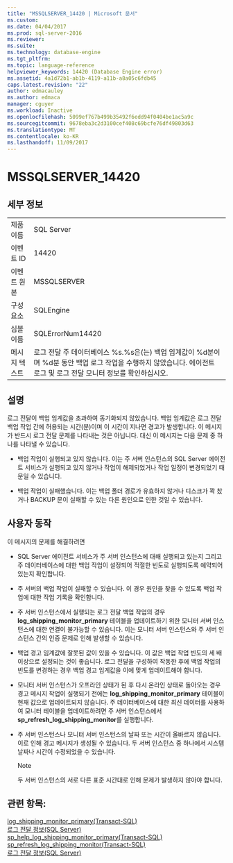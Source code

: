 ```yaml
---
title: "MSSQLSERVER_14420 | Microsoft 문서"
ms.custom: 
ms.date: 04/04/2017
ms.prod: sql-server-2016
ms.reviewer: 
ms.suite: 
ms.technology: database-engine
ms.tgt_pltfrm: 
ms.topic: language-reference
helpviewer_keywords: 14420 (Database Engine error)
ms.assetid: 4a1d72b1-ab1b-4119-a11b-a8a05c6fdb45
caps.latest.revision: "22"
author: edmacauley
ms.author: edmaca
manager: cguyer
ms.workload: Inactive
ms.openlocfilehash: 5099ef767b499b35492f6edd94f0404be1ac5a9c
ms.sourcegitcommit: 9678eba3c2d3100cef408c69bcfe76df49803d63
ms.translationtype: MT
ms.contentlocale: ko-KR
ms.lasthandoff: 11/09/2017
---
```

# <a name="mssqlserver14420"></a>MSSQLSERVER_14420
  
## <a name="details"></a>세부 정보  
  
|||  
|-|-|  
|제품 이름|SQL Server|  
|이벤트 ID|14420|  
|이벤트 원본|MSSQLSERVER|  
|구성 요소|SQLEngine|  
|심볼 이름|SQLErrorNum14420|  
|메시지 텍스트|로그 전달 주 데이터베이스 %s.%s은(는) 백업 임계값이 %d분이며 %d분 동안 백업 로그 작업을 수행하지 않았습니다. 에이전트 로그 및 로그 전달 모니터 정보를 확인하십시오.|  
  
## <a name="explanation"></a>설명  
로그 전달이 백업 임계값을 초과하여 동기화되지 않았습니다. 백업 임계값은 로그 전달 백업 작업 간에 허용되는 시간(분)이며 이 시간이 지나면 경고가 발생합니다. 이 메시지가 반드시 로그 전달 문제를 나타내는 것은 아닙니다. 대신 이 메시지는 다음 문제 중 하나를 나타낼 수 있습니다.  
  
-   백업 작업이 실행되고 있지 않습니다. 이는 주 서버 인스턴스의 SQL Server 에이전트 서비스가 실행되고 있지 않거나 작업이 해제되었거나 작업 일정이 변경되었기 때문일 수 있습니다.  
  
-   백업 작업이 실패했습니다. 이는 백업 폴더 경로가 유효하지 않거나 디스크가 꽉 찼거나 BACKUP 문이 실패할 수 있는 다른 원인으로 인한 것일 수 있습니다.  
  
## <a name="user-action"></a>사용자 동작  
이 메시지의 문제를 해결하려면  
  
-   SQL Server 에이전트 서비스가 주 서버 인스턴스에 대해 실행되고 있는지 그리고 주 데이터베이스에 대한 백업 작업이 설정되어 적절한 빈도로 실행되도록 예약되어 있는지 확인합니다.  
  
-   주 서버의 백업 작업이 실패할 수 있습니다. 이 경우 원인을 찾을 수 있도록 백업 작업에 대한 작업 기록을 확인합니다.  
  
-   주 서버 인스턴스에서 실행되는 로그 전달 백업 작업의 경우 **log_shipping_monitor_primary** 테이블을 업데이트하기 위한 모니터 서버 인스턴스에 대한 연결이 불가능할 수 있습니다. 이는 모니터 서버 인스턴스와 주 서버 인스턴스 간의 인증 문제로 인해 발생할 수 있습니다.  
  
-   백업 경고 임계값에 잘못된 값이 있을 수 있습니다. 이 값은 백업 작업 빈도의 세 배 이상으로 설정되는 것이 좋습니다. 로그 전달을 구성하여 작동한 후에 백업 작업의 빈도를 변경하는 경우 백업 경고 임계값을 이에 맞게 업데이트해야 합니다.  
  
-   모니터 서버 인스턴스가 오프라인 상태가 된 후 다시 온라인 상태로 돌아오는 경우 경고 메시지 작업이 실행되기 전에는 **log_shipping_monitor_primary** 테이블이 현재 값으로 업데이트되지 않습니다. 주 데이터베이스에 대한 최신 데이터를 사용하여 모니터 테이블을 업데이트하려면 주 서버 인스턴스에서 **sp_refresh_log_shipping_monitor**를 실행합니다.  
  
-   주 서버 인스턴스나 모니터 서버 인스턴스의 날짜 또는 시간이 올바르지 않습니다. 이로 인해 경고 메시지가 생성될 수 있습니다. 두 서버 인스턴스 중 하나에서 시스템 날짜나 시간이 수정되었을 수 있습니다.  
  
    > [!NOTE]  
    > 두 서버 인스턴스의 서로 다른 표준 시간대로 인해 문제가 발생하지 않아야 합니다.  
  
## <a name="see-also"></a>관련 항목:  
[log_shipping_monitor_primary&#40;Transact-SQL&#41;](~/relational-databases/system-tables/log-shipping-monitor-primary-transact-sql.md)  
[로그 전달 정보&#40;SQL Server&#41;](~/database-engine/log-shipping/about-log-shipping-sql-server.md)  
[sp_help_log_shipping_monitor_primary&#40;Transact-SQL&#41;](~/relational-databases/system-stored-procedures/sp-help-log-shipping-monitor-primary-transact-sql.md)  
[sp_refresh_log_shipping_monitor&#40;Transact-SQL&#41;](~/relational-databases/system-stored-procedures/sp-help-log-shipping-monitor-transact-sql.md)  
[로그 전달 정보&#40;SQL Server&#41;](~/database-engine/log-shipping/about-log-shipping-sql-server.md)  
  
